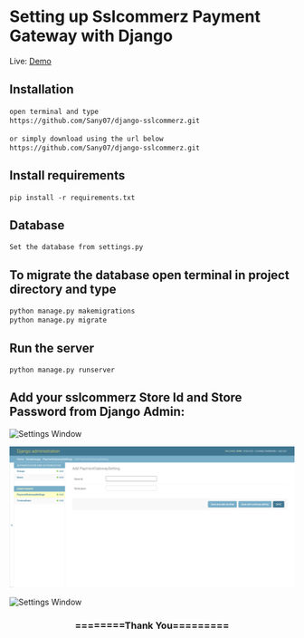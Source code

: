 
# Setting up Sslcommerz Payment Gateway with Django


Live: [Demo](https://donatehub.herokuapp.com/)

## Installation

```
open terminal and type
https://github.com/Sany07/django-sslcommerz.git

or simply download using the url below
https://github.com/Sany07/django-sslcommerz.git
```

## Install requirements

```
pip install -r requirements.txt
```
## Database

```
Set the database from settings.py
```

## To migrate the database open terminal in project directory and type
```
python manage.py makemigrations
python manage.py migrate
```

## Run the server
```
python manage.py runserver
```

## Add your sslcommerz Store Id and Store Password from Django Admin:



![Settings Window](https://raw.githubusercontent.com/Sany07/django-sslcommerz/blob/master/screenshots/1.png)

![Settings Window](https://raw.githubusercontent.com/Sany07/django-sslcommerz/master/screenshots/2.png)

![Settings Window](https://raw.githubusercontent.com/Sany07/django-sslcommerz/blob/master/screenshots/3.png)


<div align="center">
    <h3>========Thank You=========</h3>
</div>

